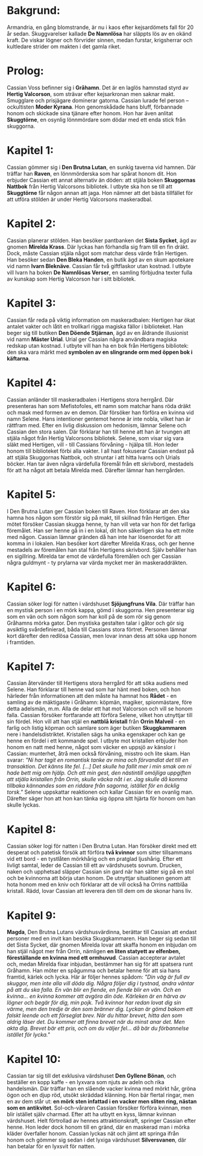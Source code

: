 # Bakgrund:  
Armandria, en gång blomstrande, är nu i kaos efter kejsardömets fall för 20 år sedan. Skuggvarelser kallade **De Namnlösa** har släppts lös av en okänd kraft. De viskar lögner och förvrider sinnen, medan furstar, krigsherrar och kultledare strider om makten i det gamla riket.  
# Prolog:  
Cassian Voss befinner sig i **Gråhamn**. Det är en laglös hamnstad styrd av **Hertig Valcorson**, som strävar efter kejsarkronan men saknar makt. Smugglare och prisjägare dominerar gatorna. Cassian lurade fel person – ockultisten **Moder Kyrana**. Hon genomskådade hans bluff, förbannade honom och skickade sina tjänare efter honom. Hon har även anlitat **Skuggtörne**, en osynlig lönnmördare som dödar med ett enda stick från skuggorna.
# Kapitel 1:
Cassian gömmer sig i **Den Brutna Lutan**, en sunkig taverna vid hamnen. Där träffar han **Raven**, en lönnmörderska som har spårat honom dit. Hon erbjuder Cassian ett annat alternativ än döden: att stjäla boken **Skuggornas Nattbok** från Hertig Valcorsons bibliotek. I utbyte ska hon se till att **Skuggtörne** får någon annan att jaga. Hon nämner att det bästa tillfället för att utföra stölden är under Hertig Valcorsons maskeradbal.  
# Kapitel 2:
Cassian planerar stölden. Han besöker pantbanken det **Sista Sycket**, ägd av gnomen **Mirelda Krass**. Där lyckas han förhandla sig fram till en fin dräkt. Dock, måste Cassian stjäla något som matchar dess värde från Hertigen. Han besöker sedan **Den Bleka Handen**, en butik ägd av en skum apotekare vid namn **Ivarn Bleknäve**. Cassian får två giftflaskor utan kostnad. I utbyte vill Ivarn ha boken **De Namnlösas Verser**, en samling förbjudna texter fulla av kunskap som Hertig Valcorson har i sitt bibliotek. 
# Kapitel 3:
Cassian får reda på viktig information om maskeradbalen: Hertigen har ökat antalet vakter och låtit en trollkarl rigga magiska fällor i biblioteket. Han beger sig till butiken **Den Döende Stjärnan**, ägd av en åldrande illusionist vid namn **Mäster Urial**. Urial ger Cassian några användbara magiska redskap utan kostnad. I utbyte vill han ha en bok från Hertigens bibliotek: den ska vara märkt med **symbolen av en slingrande orm med öppen bok i käftarna**. 
# Kapitel 4:
Cassian anländer till maskeradbalen i Hertigens stora herrgård. Där presenteras han som Mefistofoles, ett namn som matchar hans röda dräkt och mask med formen av en demon. Där försöker han förföra en kvinna vid namn Selene. Hans intentioner gentemot henne är inte nobla, vilket han är rättfram med. Efter en livlig diskussion om hedonism, lämnar Selene och Cassian den stora salen. Där förklarar han till henne att han är tvungen att stjäla något från Hertig Valcorsons bibliotek. Selene, som visar sig vara släkt med Hertigen, vill - till Cassians förvåning - hjälpa till. Hon leder honom till biblioteket förbi alla vakter. I all hast fokuserar Cassian endast på att stjäla Skuggornas Nattbok, och struntar i att hitta Ivarns och Urials böcker. Han tar även några värdefulla föremål från ett skrivbord, mestadels för att ha något att betala Mirelda med. Därefter lämnar han herrgården. 
# Kapitel 5:
I Den Brutna Lutan ger Cassian boken till Raven. Hon förklarar att den ska hamna hos någon som förstör sig på makt, till skillnad från Hertigen. Efter mötet försöker Cassian skugga henne, ty han vill veta var hon för det farliga föremålet. Han ser henne gå in i en lokal, dit hon säkerligen ska ha ett möte med någon. Cassian lämnar gränden då han inte har lösenordet för att komma in i lokalen. Han besöker kort därefter Mirelda Krass, och ger henne mestadels av föremålen han stal från Hertigens skrivbord. Själv behåller han en sigillring. Mirelda tar emot de värdefulla föremålen och ger Cassian några guldmynt - ty prylarna var värda mycket mer än maskeraddräkten.    
# Kapitel 6:
Cassian söker logi för natten i värdshuset **Sjöjungfruns Vila**. Där träffar han en mystisk person i en mörk kappa, gömd i skuggorna. Hen presenterar sig som en vän och som någon som har koll på de som rör sig genom Gråhamns mörka gator. Den mystiska gestalten talar i gåtor och gör sig avsiktlig svårdefinierad, båda till Cassians stora förtret. Personen lämnar kort därefter den redlösa Cassian, men lovar innan dess att söka upp honom i framtiden. 
# Kapitel 7:
Cassian återvänder till Hertigens stora herrgård för att söka audiens med Selene. Han förklarar till henne vad som har hänt med boken, och hon härleder från informationen att den måste ha hamnat hos **Rådet** - en samling av de mäktigaste i Gråhamn: köpmän, magiker, spionmästare, före detta adelsmän, m.m. Alla de delar ett hat mot Valcorson och vill se honom falla. Cassian försöker fortfarande att förföra Selene, vilket hon utnyttjar till sin fördel. Hon vill att han stjäl en **nattblå kristall** från **Orrin Malveil** - en farlig och listig köpman och samlare som äger butiken **Skuggkammaren** nere i handelsdistriktet. Kristallen sägs ha unika egenskaper och kan ge henne en fördel i ett kommande spel. I utbyte mot kristallen erbjuder hon honom en natt med henne, något som väcker en uppsjö av känslor i Cassian: munterhet, åtrå men också förvåning, misstro och lite skam. Han svarar: *"Ni har tagit en romantisk tanke av mina och förvandlat det till en transaktion. Det känns lite fel. [...] Det skulle ha fallit mer i min smak om ni hade bett mig om hjälp. Och att min gest, den nästintill omöjliga uppgiften att stjäla kristallen från Orrin, skulle väcka nåt i er. Jag skulle då komma tillbaka kännandes som en riddare från sagorna, istället för en äcklig torsk."* Selene uppskattar reaktionen och kallar Cassian för en ovanlig man. Därefter säger hon att hon kan tänka sig öppna sitt hjärta för honom om han skulle lyckas.
# Kapitel 8:
Cassian söker logi för natten i Den Brutna Lutan. Han försöker direkt med ett desperat och patetisk försök att förföra **två kvinnor** som sitter tillsammans vid ett bord - en tystlåten mörkhårig och en pratglad ljushårig. Efter ett livligt samtal, leder de Cassian till ett av värdshusets sovrum. Drucken, naken och upphetsad släpper Cassian sin gard när han sätter sig på en stol och be kvinnorna att börja utan honom. De utnyttjar situationen genom att hota honom med en kniv och förklarar att de vill också ha Orrins nattblåa kristall. Rädd, lovar Cassian att leverera den till dem om de skonar hans liv.       
# Kapitel 9:
**Magda**, Den Brutna Lutans värdshusvärdinna, berättar till Cassian att endast personer med en invit kan besöka Skuggkammaren. Han beger sig sedan till det Sista Sycket, där gnomen Mirelda lovar att skaffa honom en inbjudan om han stjäl något mer från Orrin, nämligen **en liten statyett av elfenben, föreställande en kvinna med ett ormhuvud**. Cassian accepterar avtalet och, medan Mirelda fixar inbjudan, bestämmer han sig för att spatsera runt Gråhamn. Han möter en spågumma och betalar henne för att sia hans framtid, kärlek och lycka. Här är följer hennes spådom: *"Din väg är full av skuggor, men inte alla vill döda dig. Några följer dig i tystnad, andra väntar på att du ska falla. En vän blir en fiende, en fiende blir en vän. Och en kvinna… en kvinna kommer att avgöra din öde. Kärleken är en härva av lögner och begär för dig, min pojk. Två kvinnor har redan lovat dig sin värme, men den tredje är den som bränner dig. Lyckan är gömd bakom ett falskt leende och ett förseglat brev. När du hittar brevet, hitta den som aldrig läser det. Du kommer att finna brevet när du minst anar det. Men akta dig. Brevet bär ett pris, och om du väljer fel... då bär du förbannelse istället för lycka."*
# Kapitel 10:
Cassian tar sig till det exklusiva värdshuset **Den Gyllene Bönan**, och beställer en kopp kaffe - en lyxvara som njuts av adeln och rika handelsmän. Där träffar han en slående vacker kvinna med mörkt hår, gröna ögon och en djup röd, utsökt skräddad klänning. Hon bär flertal ringar, men en av dem står ut: **en mörk sten infattad i en vacker men sliten ring, nästan som en antikvitet**. Sol-och-våraren Cassian försöker förföra kvinnan, men blir istället själv charmad. Efter att ha utbytt en kyss, lämnar kvinnan värdshuset. Helt förtrollad av hennes attraktionskraft, springer Cassian efter henne. Hon leder dock honom till en gränd, där en maskerad man i mörka kläder överfaller honom. Cassian lyckas nät och jämt att springa ifrån honom och gömmer sig sedan i det lyxiga värdshuset **Silversvanen**, där han betalar för en lyxsvit för natten.

